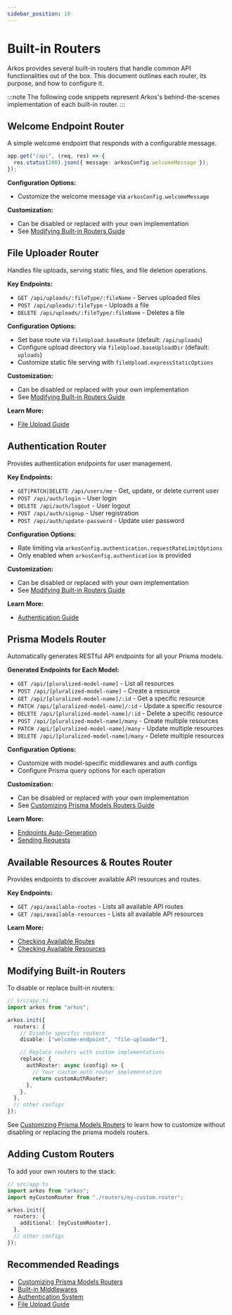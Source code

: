 ```yaml
---
sidebar_position: 10
---
```


# Built-in Routers

Arkos provides several built-in routers that handle common API functionalities out of the box. This document outlines each router, its purpose, and how to configure it.

:::note
The following code snippets represent Arkos's behind-the-scenes implementation of each built-in router.
:::

## Welcome Endpoint Router

A simple welcome endpoint that responds with a configurable message.

```typescript
app.get("/api", (req, res) => {
  res.status(200).json({ message: arkosConfig.welcomeMessage });
});
```

**Configuration Options:**

- Customize the welcome message via `arkosConfig.welcomeMessage`

**Customization:**

- Can be disabled or replaced with your own implementation
- See [Modifying Built-in Routers Guide](/docs/api-reference/built-in-routers#modifying-built-in-routers)

## File Uploader Router

Handles file uploads, serving static files, and file deletion operations.

**Key Endpoints:**

- `GET /api/uploads/:fileType/:fileName` - Serves uploaded files
- `POST /api/uploads/:fileType` - Uploads a file
- `DELETE /api/uploads/:fileType/:fileName` - Deletes a file

**Configuration Options:**

- Set base route via `fileUpload.baseRoute` (default: `/api/uploads`)
- Configure upload directory via `fileUpload.baseUploadDir` (default: `uploads`)
- Customize static file serving with `fileUpload.expressStaticOptions`

**Customization:**

- Can be disabled or replaced with your own implementation
- See [Modifying Built-in Routers Guide](/docs/api-reference/built-in-routers#modifying-built-in-routers)

**Learn More:**

- [File Upload Guide](/docs/core-concepts/file-uploads#basic-usage)

## Authentication Router

Provides authentication endpoints for user management.

**Key Endpoints:**

- `GET|PATCH|DELETE /api/users/me` - Get, update, or delete current user
- `POST /api/auth/login` - User login
- `DELETE /api/auth/logout` - User logout
- `POST /api/auth/signup` - User registration
- `POST /api/auth/update-password` - Update user password

**Configuration Options:**

- Rate limiting via `arkosConfig.authentication.requestRateLimitOptions`
- Only enabled when `arkosConfig.authentication` is provided

**Customization:**

- Can be disabled or replaced with your own implementation
- See [Modifying Built-in Routers Guide](/docs/api-reference/built-in-routers#modifying-built-in-routers)

**Learn More:**

- [Authentication Guide](/docs/authentication-system/sending-authentication-requests#authentication-endpoints)

## Prisma Models Router

Automatically generates RESTful API endpoints for all your Prisma models.

**Generated Endpoints for Each Model:**

- `GET /api/[pluralized-model-name]` - List all resources
- `POST /api/[pluralized-model-name]` - Create a resource
- `GET /api/[pluralized-model-name]/:id` - Get a specific resource
- `PATCH /api/[pluralized-model-name]/:id` - Update a specific resource
- `DELETE /api/[pluralized-model-name]/:id` - Delete a specific resource
- `POST /api/[pluralized-model-name]/many` - Create multiple resources
- `PATCH /api/[pluralized-model-name]/many` - Update multiple resources
- `DELETE /api/[pluralized-model-name]/many` - Delete multiple resources

**Configuration Options:**

- Customize with model-specific middlewares and auth configs
- Configure Prisma query options for each operation

**Customization:**

- Can be disabled or replaced with your own implementation
- See [Customizing Prisma Models Routers Guide](/docs/advanced-guide/customizing-prisma-models-routers)

**Learn More:**

- [Endpoints Auto-Generation](/docs/core-concepts/endpoints-auto-generation)
- [Sending Requests](/docs/sending-requests)

## Available Resources & Routes Router

Provides endpoints to discover available API resources and routes.

**Key Endpoints:**

- `GET /api/available-routes` - Lists all available API routes
- `GET /api/available-resources` - Lists all available API resources

**Learn More:**

- [Checking Available Routes](/docs/core-concepts/endpoints-auto-generation#checking-availabe-routes)
- [Checking Available Resources](/docs/core-concepts/endpoints-auto-generation#checking-availabe-resources)

## Modifying Built-in Routers

To disable or replace built-in routers:

```ts
// src/app.ts
import arkos from "arkos";

arkos.init({
  routers: {
    // Disable specific routers
    disable: ["welcome-endpoint", "file-uploader"],

    // Replace routers with custom implementations
    replace: {
      authRouter: async (config) => {
        // Your custom auth router implementation
        return customAuthRouter;
      },
    },
  },
  // other configs
});
```

See [Customizing Prisma Models Routers](/docs/advanced-guide/customizing-prisma-models-routers) to learn how to customize without disabling or replacing the prisma models routers.

## Adding Custom Routers

To add your own routers to the stack:

```ts
// src/app.ts
import arkos from "arkos";
import myCustomRouter from "./routers/my-custom.router";

arkos.init({
  routers: {
    additional: [myCustomRouter],
  },
  // other configs
});
```

## Recommended Readings

- [Customizing Prisma Models Routers](/docs/advanced-guide/customizing-prisma-models-routers)
- [Built-in Middlewares](/docs/built-in-middlewares)
- [Authentication System](/docs/core-concepts/built-in-authentication-system)
- [File Upload Guide](/docs/core-concepts/file-uploads)
